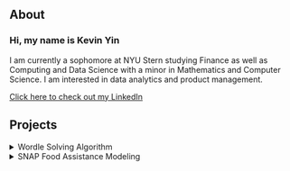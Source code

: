 ## About
### Hi, my name is Kevin Yin
I am currently a sophomore at NYU Stern studying Finance as well as Computing and Data Science with a minor in Mathematics and Computer Science. I am interested in data analytics and product management.

<a href="https://www.linkedin.com/in/kyin/" target="_blank">Click here to check out my LinkedIn</a> 

## Projects
<details>
<summary>
Wordle Solving Algorithm
</summary>
<br>
After studying machine learning algorithms such as neural networks, k-means clustering, and Naive Bayes throughout the semester, I worked on a project to create algorithms to solve the word-game Wordle with two other teammates. I coded Wordle, then my teammates and I each created separate algorithms based on different strategies to solve Wordle. After measuring the efficiency of each of our algorithms, we also utilized q-learning to see if we could create a more efficient algorithm by combining our three separate methods.
<br>
<embed src="https://kyin01.github.io/Wordle Presentation.pdf" width="100%" height="850px"/>
</details>

<details>
<summary>
SNAP Food Assistance Modeling
</summary>
<br>
As a member of NYU's Business Analytics Club Insight Team, I spent a semester learning different types of regression models such as linear regressions and random forests as well as data management and analytics with python and SQL. As a part of a 4 person team, we looked into a dataset regarding SNAP, a food assistance program across the US. As a team, we cleaned the data using SQL and applied different models with Python to try and predict funding based on key demographics.
<br>
<embed src="https://kyin01.github.io/Food Assistance Presentation.pdf" width="100%" height="850px"/>
</details>

